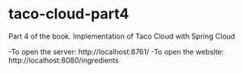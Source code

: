 # taco-cloud-part4
Part 4 of the book. Implementation of Taco Cloud with Spring Cloud

-To open the server: http://localhost:8761/
-To open the website: http://localhost:8080/ingredients
